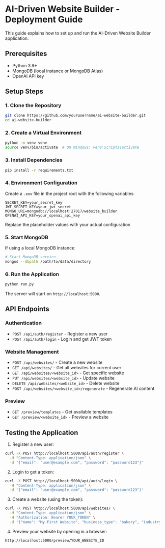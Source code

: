 # AI-Driven Website Builder - Deployment Guide

This guide explains how to set up and run the AI-Driven Website Builder application.

## Prerequisites

- Python 3.8+
- MongoDB (local instance or MongoDB Atlas)
- OpenAI API key

## Setup Steps

### 1. Clone the Repository

```bash
git clone https://github.com/yourusername/ai-website-builder.git
cd ai-website-builder
```

### 2. Create a Virtual Environment

```bash
python -m venv venv
source venv/bin/activate  # On Windows: venv\Scripts\activate
```

### 3. Install Dependencies

```bash
pip install -r requirements.txt
```

### 4. Environment Configuration

Create a `.env` file in the project root with the following variables:

```
SECRET_KEY=your_secret_key
JWT_SECRET_KEY=your_jwt_secret
MONGO_URI=mongodb://localhost:27017/website_builder
OPENAI_API_KEY=your_openai_api_key
```

Replace the placeholder values with your actual configuration.

### 5. Start MongoDB

If using a local MongoDB instance:

```bash
# Start MongoDB service
mongod --dbpath /path/to/data/directory
```

### 6. Run the Application

```bash
python run.py
```

The server will start on `http://localhost:5000`.

## API Endpoints

### Authentication
- `POST /api/auth/register` - Register a new user
- `POST /api/auth/login` - Login and get JWT token

### Website Management
- `POST /api/websites/` - Create a new website
- `GET /api/websites/` - Get all websites for current user
- `GET /api/websites/<website_id>` - Get specific website
- `PUT /api/websites/<website_id>` - Update website
- `DELETE /api/websites/<website_id>` - Delete website
- `POST /api/websites/<website_id>/regenerate` - Regenerate AI content

### Preview
- `GET /preview/templates` - Get available templates
- `GET /preview/<website_id>` - Preview a website

## Testing the Application

1. Register a new user:
```bash
curl -X POST http://localhost:5000/api/auth/register \
  -H "Content-Type: application/json" \
  -d '{"email": "user@example.com", "password": "password123"}'
```

2. Login to get a token:
```bash
curl -X POST http://localhost:5000/api/auth/login \
  -H "Content-Type: application/json" \
  -d '{"email": "user@example.com", "password": "password123"}'
```

3. Create a website (using the token):
```bash
curl -X POST http://localhost:5000/api/websites/ \
  -H "Content-Type: application/json" \
  -H "Authorization: Bearer YOUR_TOKEN" \
  -d '{"name": "My First Website", "business_type": "bakery", "industry": "food"}'
```

4. Preview your website by opening in a browser:
```
http://localhost:5000/preview/YOUR_WEBSITE_ID
```

